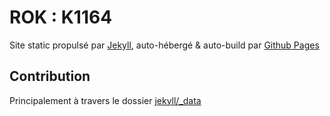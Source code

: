 # ROK : K1164

Site static propulsé par [Jekyll](https://jekyllrb.com/), auto-hébergé & auto-build par [Github Pages](https://help.github.com/en/github/working-with-github-pages/setting-up-a-github-pages-site-with-jekyll)

## Contribution

Principalement à travers le dossier [jekyll/_data](./jekyll/_data/)
